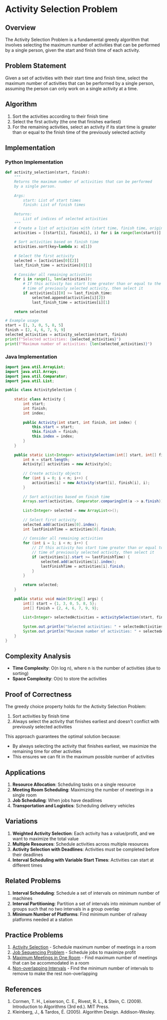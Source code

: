 # Activity Selection Problem

## Overview

The Activity Selection Problem is a fundamental greedy algorithm that involves selecting the maximum number of activities that can be performed by a single person, given the start and finish time of each activity.

## Problem Statement

Given a set of activities with their start time and finish time, select the maximum number of activities that can be performed by a single person, assuming the person can only work on a single activity at a time.

## Algorithm

1. Sort the activities according to their finish time
2. Select the first activity (the one that finishes earliest)
3. For the remaining activities, select an activity if its start time is greater than or equal to the finish time of the previously selected activity

## Implementation

### Python Implementation

```python
def activity_selection(start, finish):
    """
    Returns the maximum number of activities that can be performed
    by a single person.
    
    Args:
        start: List of start times
        finish: List of finish times
        
    Returns:
        List of indices of selected activities
    """
    # Create a list of activities with (start time, finish time, original index)
    activities = [(start[i], finish[i], i) for i in range(len(start))]
    
    # Sort activities based on finish time
    activities.sort(key=lambda x: x[1])
    
    # Select the first activity
    selected = [activities[0][2]]
    last_finish_time = activities[0][1]
    
    # Consider all remaining activities
    for i in range(1, len(activities)):
        # If this activity has start time greater than or equal to the finish
        # time of previously selected activity, then select it
        if activities[i][0] >= last_finish_time:
            selected.append(activities[i][2])
            last_finish_time = activities[i][1]
            
    return selected

# Example usage
start = [1, 3, 0, 5, 8, 5]
finish = [2, 4, 6, 7, 9, 9]
selected_activities = activity_selection(start, finish)
print(f"Selected activities: {selected_activities}")
print(f"Maximum number of activities: {len(selected_activities)}")
```

### Java Implementation

```java
import java.util.ArrayList;
import java.util.Arrays;
import java.util.Comparator;
import java.util.List;

public class ActivitySelection {
    
    static class Activity {
        int start;
        int finish;
        int index;
        
        public Activity(int start, int finish, int index) {
            this.start = start;
            this.finish = finish;
            this.index = index;
        }
    }
    
    public static List<Integer> activitySelection(int[] start, int[] finish) {
        int n = start.length;
        Activity[] activities = new Activity[n];
        
        // Create activity objects
        for (int i = 0; i < n; i++) {
            activities[i] = new Activity(start[i], finish[i], i);
        }
        
        // Sort activities based on finish time
        Arrays.sort(activities, Comparator.comparingInt(a -> a.finish));
        
        List<Integer> selected = new ArrayList<>();
        
        // Select first activity
        selected.add(activities[0].index);
        int lastFinishTime = activities[0].finish;
        
        // Consider all remaining activities
        for (int i = 1; i < n; i++) {
            // If this activity has start time greater than or equal to the finish
            // time of previously selected activity, then select it
            if (activities[i].start >= lastFinishTime) {
                selected.add(activities[i].index);
                lastFinishTime = activities[i].finish;
            }
        }
        
        return selected;
    }
    
    public static void main(String[] args) {
        int[] start = {1, 3, 0, 5, 8, 5};
        int[] finish = {2, 4, 6, 7, 9, 9};
        
        List<Integer> selectedActivities = activitySelection(start, finish);
        
        System.out.println("Selected activities: " + selectedActivities);
        System.out.println("Maximum number of activities: " + selectedActivities.size());
    }
}
```

## Complexity Analysis

- **Time Complexity**: O(n log n), where n is the number of activities (due to sorting)
- **Space Complexity**: O(n) to store the activities

## Proof of Correctness

The greedy choice property holds for the Activity Selection Problem:
1. Sort activities by finish time
2. Always select the activity that finishes earliest and doesn't conflict with previously selected activities

This approach guarantees the optimal solution because:
- By always selecting the activity that finishes earliest, we maximize the remaining time for other activities
- This ensures we can fit in the maximum possible number of activities

## Applications

1. **Resource Allocation**: Scheduling tasks on a single resource
2. **Meeting Room Scheduling**: Maximizing the number of meetings in a single room
3. **Job Scheduling**: When jobs have deadlines
4. **Transportation and Logistics**: Scheduling delivery vehicles

## Variations

1. **Weighted Activity Selection**: Each activity has a value/profit, and we want to maximize the total value
2. **Multiple Resources**: Schedule activities across multiple resources
3. **Activity Selection with Deadlines**: Activities must be completed before their deadlines
4. **Interval Scheduling with Variable Start Times**: Activities can start at different times

## Related Problems

1. **Interval Scheduling**: Schedule a set of intervals on minimum number of machines
2. **Interval Partitioning**: Partition a set of intervals into minimum number of groups such that no two intervals in a group overlap
3. **Minimum Number of Platforms**: Find minimum number of railway platforms needed at a station

## Practice Problems

1. [Activity Selection](https://practice.geeksforgeeks.org/problems/n-meetings-in-one-room-1587115620/1) - Schedule maximum number of meetings in a room
2. [Job Sequencing Problem](https://practice.geeksforgeeks.org/problems/job-sequencing-problem-1587115620/1) - Schedule jobs to maximize profit
3. [Maximum Meetings in One Room](https://www.codingninjas.com/codestudio/problems/maximum-meetings_1062658) - Find maximum number of meetings that can be accommodated in a room
4. [Non-overlapping Intervals](https://leetcode.com/problems/non-overlapping-intervals/) - Find the minimum number of intervals to remove to make the rest non-overlapping

## References

1. Cormen, T. H., Leiserson, C. E., Rivest, R. L., & Stein, C. (2009). Introduction to Algorithms (3rd ed.). MIT Press.
2. Kleinberg, J., & Tardos, É. (2005). Algorithm Design. Addison-Wesley.
